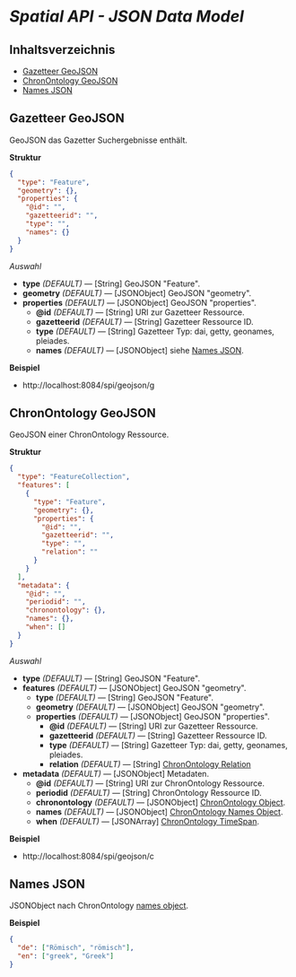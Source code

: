 # *Spatial API - JSON Data Model*

## Inhaltsverzeichnis

* [Gazetteer GeoJSON](#gazetteer-geojson)
* [ChronOntology GeoJSON](#chronontology-geojson)
* [Names JSON](#names-json)

## Gazetteer GeoJSON

GeoJSON das Gazetter Suchergebnisse enthält.

**Struktur**

```json
{
  "type": "Feature",
  "geometry": {},
  "properties": {
    "@id": "",
    "gazetteerid": "",
    "type": "",
    "names": {}
  }
}
```

*Auswahl*

* **type** *(DEFAULT)* — [String] GeoJSON "Feature".
* **geometry** *(DEFAULT)* — [JSONObject] GeoJSON "geometry".
* **properties** *(DEFAULT)* — [JSONObject] GeoJSON "properties".
  * **@id** *(DEFAULT)* — [String] URI zur Gazetteer Ressource.
  * **gazetteerid** *(DEFAULT)* — [String] Gazetteer Ressource ID.
  * **type** *(DEFAULT)* — [String] Gazetteer Typ: dai, getty, geonames, pleiades.
  * **names** *(DEFAULT)* — [JSONObject] siehe [Names JSON](#names-json).

**Beispiel**

* http://localhost:8084/spi/geojson/g

## ChronOntology GeoJSON

GeoJSON einer ChronOntology Ressource.

**Struktur**

```json
{
  "type": "FeatureCollection",
  "features": [
    {
      "type": "Feature",
      "geometry": {},
      "properties": {
        "@id": "",
        "gazetteerid": "",
        "type": "",
        "relation": ""
      }
    }
  ],
  "metadata": {
    "@id": "",
    "periodid": "",
    "chronontology": {},
    "names": {},
    "when": []
  }
}
```

*Auswahl*

* **type** *(DEFAULT)* — [String] GeoJSON "Feature".
* **features** *(DEFAULT)* — [JSONObject] GeoJSON "geometry".
  * **type** *(DEFAULT)* — [String] GeoJSON "Feature".
  * **geometry** *(DEFAULT)* — [JSONObject] GeoJSON "geometry".
  * **properties** *(DEFAULT)* — [JSONObject] GeoJSON "properties".
    * **@id** *(DEFAULT)* — [String] URI zur Gazetteer Ressource.
    * **gazetteerid** *(DEFAULT)* — [String] Gazetteer Ressource ID.
    * **type** *(DEFAULT)* — [String] Gazetteer Typ: dai, getty, geonames, pleiades.
    * **relation** *(DEFAULT)* — [String] [ChronOntology Relation](https://github.com/dainst/chronontology-data/blob/master/docs/ChronOntology%20data%20model.md#12-connections-to-the-gazetteer)
* **metadata** *(DEFAULT)* — [JSONObject] Metadaten.
  * **@id** *(DEFAULT)* — [String] URI zur ChronOntology Ressource.
  * **periodid** *(DEFAULT)* — [String] ChronOntology Ressource ID.
  * **chronontology** *(DEFAULT)* — [JSONObject] [ChronOntology Object](https://github.com/dainst/chronontology-data/blob/master/docs/ChronOntology%20data%20model.md#the-chronontology-data-model).
  * **names** *(DEFAULT)* — [JSONObject] [ChronOntology Names Object](https://github.com/dainst/chronontology-data/blob/master/docs/ChronOntology%20data%20model.md#names).
  * **when** *(DEFAULT)* — [JSONArray] [ChronOntology TimeSpan](https://github.com/dainst/chronontology-data/blob/master/docs/ChronOntology%20data%20model.md#timespan-fields).

**Beispiel**

* http://localhost:8084/spi/geojson/c

## Names JSON

JSONObject nach ChronOntology [names object](https://github.com/dainst/chronontology-data/blob/master/docs/ChronOntology%20data%20model.md#names).

**Beispiel**

```json
{
  "de": ["Römisch", "römisch"],
  "en": ["greek", "Greek"]
}
```
